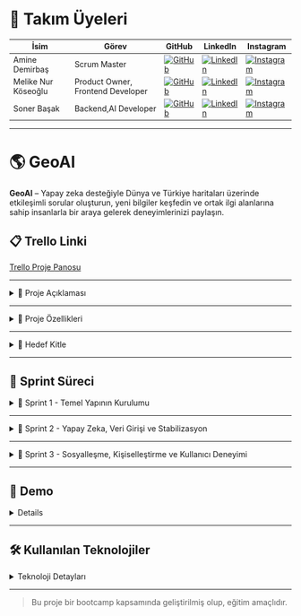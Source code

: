 # 👥 Takım Üyeleri

| İsim | Görev | GitHub | LinkedIn | Instagram |
|------|-------|--------|----------|-----------|
| Amine Demirbaş | Scrum Master | [![GitHub](https://img.shields.io/badge/GitHub-181717?style=for-the-badge&logo=github&logoColor=white)]((https://github.com/aminelisa)) | [![LinkedIn](https://img.shields.io/badge/LinkedIn-0077B5?style=for-the-badge&logo=linkedin&logoColor=white)](https://www.linkedin.com/in/aminedemirbas/) | [![Instagram](https://img.shields.io/badge/Instagram-E4405F?style=for-the-badge&logo=instagram&logoColor=white)](https://instagram.com/a_minelisa)
| Melike Nur Köseoğlu | Product Owner, Frontend Developer | [![GitHub](https://img.shields.io/badge/GitHub-181717?style=for-the-badge&logo=github&logoColor=white)](https://github.com/MelikeNurKoseoglu) | [![LinkedIn](https://img.shields.io/badge/LinkedIn-0077B5?style=for-the-badge&logo=linkedin&logoColor=white)](https://linkedin.com/in/melike-nur-köseoğlu-2aaa27209) | [![Instagram](https://img.shields.io/badge/Instagram-E4405F?style=for-the-badge&logo=instagram&logoColor=white)](https://instagram.com/melikenurkoseoglu)
| Soner Başak | Backend,AI Developer | [![GitHub](https://img.shields.io/badge/GitHub-181717?style=for-the-badge&logo=github&logoColor=white)](https://github.com/sonerbasak/) | [![LinkedIn](https://img.shields.io/badge/LinkedIn-0077B5?style=for-the-badge&logo=linkedin&logoColor=white)](https://www.linkedin.com/in/sonerbasak/) | [![Instagram](https://img.shields.io/badge/Instagram-E4405F?style=for-the-badge&logo=instagram&logoColor=white)](https://www.instagram.com/sonerbasaak/)

---

# 🌎 GeoAI

**GeoAI** – Yapay zeka desteğiyle Dünya ve Türkiye haritaları üzerinde etkileşimli sorular oluşturun, yeni bilgiler keşfedin ve ortak ilgi alanlarına sahip insanlarla bir araya gelerek deneyimlerinizi paylaşın.

## 📋 Trello Linki

[Trello Proje Panosu](https://trello.com/b/L1upbyvZ/group30-bootcamp)

---

<details>
  <summary>📄 Proje Açıklaması</summary>

GeIAI, kullanıcıların Türkiye ve dünya haritası üzerinde coğrafi alanlar seçerek yapay zeka destekli sorular oluşturup cevaplamalarını sağlayan etkileşimli bir web uygulamasıdır. Proje, harita tabanlı veri görselleştirme ve yapay zeka entegrasyonuyla bilgi keşfini kolaylaştırmayı amaçlamaktadır.

Bu platform aynı zamanda, kullanıcıların profil rozetleri kazanarak başarılarını sergileyebileceği, benzer ilgi alanlarına sahip kişilerle arkadaşlık kurabileceği ve bir araya gelerek deneyim paylaşımı yapabileceği bir sosyal ağa dönüşmektedir. Bu özellikler, öğrenmeyi sosyal ve etkileşimli bir deneyime dönüştürerek GeoAI'ı zenginleştirir.
</details>

---

<details>
  <summary>🌟 Proje Özellikleri</summary>

- Türkiye ve dünya haritasının interaktif gösterimi  
- İller, ülkeler veya bölgeler hakkında detaylı bilgi kartları  
- Yapay zeka destekli soru oluşturma ve cevaplama paneli  
- Kullanıcıların verdiği cevapların analizi
- Entegre sosyal medya altyapısı
- Başarıların sergilenebileceği rozet mantığı 
- Swiper ile zengin görsel ve metin slaytları  
- Responsive ve kullanıcı dostu arayüz tasarımı  

 

</details>

---

<details>
  <summary>🎯 Hedef Kitle</summary>

- Coğrafya, tarih ve kültür meraklıları  
- Eğitim alanındaki öğretmenler ve öğrenciler  
- Yapay zeka ve harita teknolojilerine ilgi duyan geliştiriciler  
- Genel kullanıcılar, bilgi keşfi ve öğrenmeye açık herkes  


</details>

---

<h2>🚀 Sprint Süreci</h2>

<details>
  <summary>🏃 Sprint 1 - Temel Yapının Kurulumu</summary>


  <details>
    <summary>🎯 Sprint 1 Notları</summary>
  Sprint süreci boyunca başlangıçta uyumlu bir görev dağılımı ve verimli bir iletişim hedeflenmiş olsa da, ekip içinde bazı uyumsuzluklar yaşanmıştır. Maalesef ekipten bir arkadaşımızın da geçirdiği kaza sonucu takımdan ayrılması gerekmiştir.

  Bu zorlu süreçte, Scrum Master'ımız sorumluluğunu yerine getirmemiş olup sprint 1'deki Scrum Master süreçleri ve koordinasyonu Melike Demirbaş tarafından yürütülmüştür.

Ekip, bu olumsuzluklara rağmen kalan üyelerle birlikte sürece adapte olmaya çalışmıştır. Sprint başında belirlenen hedefler ve kullanıcı hikayeleri doğrultusunda arayüz tasarımları, harita entegrasyonu ve seçilebilir şehirler için bilgi kutucuklarının oluşturulması gibi temel adımlar başarıyla tamamlanmıştır.
  </details>

  <details>
    <summary>🎯 Sprint 1 Hedefleri</summary>
    <ul>
      <li>Türkiye ve dünya haritalarının temel görselleştirmesini oluşturmak</li>
      <li>Harita üzerinde şehir/bölge tıklanabilirliğini sağlamak</li>
      <li>Belirli şehirler için bilgi veri girişlerini gerçekleştirmek</li>
      <li>Basit ve işlevsel bir kullanıcı arayüzü oluşturmak</li>
    </ul>
  </details>
  
  <details>
    <summary>🎯 Tahmin Edilen Tamamlanacak Puan</summary>
    <ul>
      <li>Sprint 1 için belirlenen hedef puan: <strong>100 puan</strong></li>
      <li>Gerçekleşen puan: <strong>90 puan</strong></li>
      <li>Tamamlanma oranı: <strong>%90</strong></li>
    </ul>
  </details>
  
  <details>
    <summary>🎯 Tahmin Mantığı</summary>
    <p>
      Proje süresince toplam 3 sprint planlanmış ve her sprint için değerlendirme <strong>100 puan üzerinden</strong> yapılacak şekilde yapılandırılmıştır.<br>
      Görevler zorluk ve tahmini eforlarına göre puanlanmış, sprint sonunda bu görevlerin tamamlanma durumu puan bazlı olarak ölçülmüştür.<br>
      Sprint 1, hedeflenen 100 puanın <strong>%90’ına</strong> ulaşılarak yüksek başarı oranıyla tamamlanmıştır.
    </p>
  </details>

  <details>
    <summary>🎯 Daily Scrum</summary>
    <p>Günlük toplantılarımızdan örnek ekran görüntüleri:</p>
    <img src="images/görsel1.jpg" alt="Daily Scrum Görseli 1" width="600" style="margin-bottom: 10px;" />
    <img src="images/görsel2.jpg" alt="Daily Scrum Görseli 2" width="600" />
  </details>

  <details>
  <summary>🎯 Sprint Board Updates</summary>
  <p>Sprint board'dan iki örnek ekran görüntüsü:</p>
  <img src="images/görsel3.jpg" alt="Sprint Board Görüntüsü 1" width="600" style="margin-bottom: 10px;" />
  <img src="images/görsel4.jpg" alt="Sprint Board Görüntüsü 2" width="600" />
</details>

  <details>
    <summary>🎯 Ekran Görüntüleri</summary>
    <p>Projeye ait 4 farklı ekran görüntüsü:</p>
    <p>
      <img src="images/ekran1.png" alt="Ekran Görüntüsü 1" width="300" style="margin-right: 10px; margin-bottom: 10px;" />
      <img src="images/ekran2.png" alt="Ekran Görüntüsü 2" width="300" style="margin-right: 10px; margin-bottom: 10px;" />
    </p>
    <p>
      <img src="images/ekran3.png" alt="Ekran Görüntüsü 3" width="300" style="margin-right: 10px;" />
      <img src="images/ekran4.png" alt="Ekran Görüntüsü 4" width="300" />
    </p>
  </details>

  <details>
  <summary>🎯 Sprint Review</summary>
  <ul>
    <li>Leaflet.js kütüphanesi ile Türkiye ve Dünya haritası entegre edildi</li>
    <li>Harita üzerinde bazı şehirler (örneğin İstanbul, Ankara, İzmir) seçilebilir hale getirildi</li>
    <li>Bu şehirler için kısa bilgi kartları (nüfus, tarih, kültür, coğrafi konum) eklendi</li>
    <li>Şehir seçimi sonrası bilgi kutucuğu popup olarak kullanıcıya gösteriliyor</li>
  </ul>

  <hr />

  <p><strong>Sprint Dönemi:</strong> 24 Haziran – 6 Temmuz 2025<br>
  <strong>Proje:</strong> GeoAI</p>

  <p>👩‍💼 <strong>Amine Demirbaş – Scrum Master</strong></p>
  <ul>
      <li>Bu sprintte görevlerini yerine getirememiştir</li>
  </ul>

  <p>👩‍💻 <strong>Melike Nur Köseoğlu – Product Owner, Frontend Developer</strong></p>
  <ul>
    <li>Leaflet.js ile harita görselleştirme</li>
    <li>Backlog yönetimi ve kullanıcı test senaryoları</li>
    <li>Tasarım yönlendirmeleri ve içerik planlama</li>
    <li>Takım içi iletişim ve görev koordinasyonu</li>
    <li>Sprint Review & Retrospective dokümantasyonu</li>
  </ul>

  <p>👨‍💻 <strong>Soner Başak – Backend, AI Developer</strong></p>
  <ul>
    <li>Şehir verileri için API ve JSON veri yapısı</li>
    <li>Backend test ortamı ve veri servisleri</li>
    <li>Gelecekteki veritabanı yapısı planlaması</li>
    <li>Şehir seçimi ve popup bilgi kutuları</li>
    <li>Responsive UI ve bilgi kartı komponentleri</li>
    <li>Trello panosu takibi ve günlük toplantı organizasyonu</li>
  </ul>
 </details>
 
  <details>
  <summary>🎯 Sprint Retrospective</summary>
  <p>
    Sprint sonunda ekip bir araya gelerek süreçte nelerin iyi gittiğini, hangi konularda zorlanıldığını ve iyileştirme alanlarını değerlendirmiştir.
  </p>
  <ul>
    <li><strong>Başarılı Yönler:</strong> Ekip içi iletişim güçlüydü, görev dağılımı sağlıklıydı, planlama başarılıydı ve hedefler neredeyse tamamen yapıldı.</li>
    <li><strong>Geliştirilmesi Gerekenler:</strong> Bazı teknik entegrasyonlarda zamanlama sorunları yaşandı,test süreçleri daha erken başlamalı, ekipte iş takibi ve sorumlululuk bilinci problemleri var.</li>
    <li><strong>İleriye Dönük Adımlar:</strong> Günlük toplantılar daha kısa ve odaklı yapılacak, dokümantasyon düzenli olarak güncellenecek.</li>
  </ul>
  <p>
    Genel olarak sprint, belirlenen hedeflere büyük oranda ulaşılarak tamamlanmıştır ve sonraki sprintlerde verimliliği artırmak için gerekli adımlar planlanmıştır.
  </p>
</details>


</details>


---

<details>
  <summary>🏃 Sprint 2 - Yapay Zeka, Veri Girişi ve Stabilizasyon</summary>

  <details>
    <summary>🎯 Sprint 2 Notları</summary>
    Sprint 2 sürecinde ekip içindeki problemler ele alındı ve yeni görevlendirmelerle süreç devam etti. Yapay zekâ modülünün projeye dahil edilmesi önemli bir kilometre taşı oldu. Ayrıca uygulamanın performansını etkileyen sistemsel sorunlar belirlenerek başarılı şekilde çözüldü. Stabilite açısından gözle görülür iyileştirmeler sağlandı.
  </details>

  <details>
    <summary>🎯 Sprint 2 Hedefleri</summary>
    <ul>
      <li>🌍 Dünya haritasının sisteme entegrasyonu</li>
      <li>💻 Arayüzde kullanıcı deneyimini artıracak görsel güncellemeler</li>
      <li>🗂️ İl bazında bilgi ve medya içeriklerinin girilmesi</li>
      <li>🌐 Ülke bazlı içeriklerin hazırlanması ve yüklenmesi</li>
      <li>🤖 Yapay zekâ modülünün entegrasyonu ve testleri</li>
      <li>🗃️ Dosya ve klasör yapısının yeniden düzenlenmesi</li>
      <li>❓ Soru üretim modülünün yapay zekâ ile oluşturulması</li>
      <li>👁️ Kullanıcıların soru-cevap etkileşimini görüntülemesi</li>
      <li>✅❌ Doğruluk hesaplama sisteminin geliştirilmesi</li>
      <li>🛠️ Gelişim aşamasında tespit edilen eksiklerin giderilmesi</li>
      <li>🚀 Yapay zekâ algoritmasının iyileştirilmesi</li>
      <li>💾 Bellek kullanımındaki sorunların çözülmesi</li>
    </ul>
  </details>

  <details>
    <summary>🎯 Tahmin Edilen Tamamlanacak Puan</summary>
    <ul>
      <li>Hedeflenen puan: <strong>100</strong></li>
      <li>Gerçekleşen puan: <strong>100</strong></li>
      <li>Tamamlanma oranı: <strong>%100</strong></li>
    </ul>
  </details>

  <details>
    <summary>🎯 Tahmin Mantığı</summary>
    <p>
      Sprint başlangıcında her görev için efor ve zorluk seviyesi dikkate alınarak puanlama yapıldı. Toplamda 100 puan üzerinden planlanan bu sprint, tüm hedeflerin başarıyla tamamlanması sayesinde %100 oranında başarıya ulaştı.
    </p>
  </details>

  <details>
    <summary>🎯 Daily Scrum</summary>
    <ul>
      <li>Daily Scrum toplantıları düzenli olarak yapılmış olsa da, bazı ekip üyelerinin ilerleme ve karşılaşılan engelleri paylaşmakta yetersiz kalması nedeniyle sürecin takibi zorlaşmıştır. Bu durum, yalnızca iki kişinin tüm görevleri paylaşmaya çalıştığı bir sürece dönüşmüştür.</li>
      <li>Bellek sorunları gibi kritik teknik problemler anında tespit edilip çözüme kavuşturuldu.</li>
      <li>Tüm görevler dinamik bir şekilde güncellenerek takvimsel uyum sağlandı.</li>
    </ul>
    <p>Scrum toplantılarından ekran görüntüleri:</p>
    <img src="images/ss8.jpg" alt="Daily Scrum Görseli 1" width="600" style="margin-bottom: 10px;" />
    <img src="images/ss10.jpg" alt="Daily Scrum Görseli 2" width="600" />
  </details>

  <details>
    <summary>🎯 Sprint Board Updates</summary>
    <p>Sprint boyunca görev yönetimi Trello üzerinden takip edildi. İşte örnek ekran görüntüleri:</p>
    <img src="images/trello01.png" alt="Sprint Board Görüntüsü 1" width="600" style="margin-bottom: 10px;" />
    <img src="images/trello02.png" alt="Sprint Board Görüntüsü 2" width="600" />
  </details>

  <details>
    <summary>🎯 Ekran Görüntüleri</summary>
    <p>Uygulamanın geliştirme sürecine ait 6 ekran görüntüsü:</p>
    <p>
      <img src="images/ss1.jpg" alt="Ekran Görüntüsü 1" width="300" style="margin-right: 10px; margin-bottom: 10px;" />
      <img src="images/ss2.jpg" alt="Ekran Görüntüsü 2" width="300" style="margin-right: 10px; margin-bottom: 10px;" />
    </p>
    <p>
      <img src="images/ss3.jpg" alt="Ekran Görüntüsü 3" width="300" style="margin-right: 10px;" />
      <img src="images/ss4.jpg" alt="Ekran Görüntüsü 4" width="300" />
    </p>
    <p>
      <img src="images/ss5.jpg" alt="Ekran Görüntüsü 5" width="300" style="margin-right: 10px;" />
      <img src="images/ss6.jpg" alt="Ekran Görüntüsü 6" width="300" />
    </p>
  </details>

  <details>
  <summary>🎯 Sprint Review</summary>
  <ul>
    <li>Yapay zekâ modülünün entegrasyonu projenin teknik kapasitesini ciddi oranda artırdı.</li>
    <li>Dünya haritası ile kullanıcı etkileşimi daha kapsamlı hale getirildi.</li>
    <li>Geri bildirimler genel olarak olumluydu; özellikle kullanıcı deneyimindeki gelişmeler dikkat çekti.</li>
    <li>Bazı şehirlerin eksik medya içerikleri Sprint 3 için hedeflendi.</li>
  </ul>
  
  <hr />

  <p><strong>Sprint Dönemi:</strong> 6 Temmuz – 20 Temmuz 2025<br>
  <strong>Proje:</strong> GeoAI</p>

  <p>👩‍💼 <strong>Amine Demirbaş – Scrum Master</strong></p>
  <ul>
      <li>Bu sprintte görevlerini yerine getirememiştir</li>
  </ul>

  <p>👩‍💻 <strong>Melike Nur Köseoğlu – Product Owner</strong></p>
  <ul>
    <li>Yapay zekâ entegrasyonu ve UI geliştirmeleri yaptı.</li>
    <li>Soru oluşturma fonksiyonlarını aktive etti.</li>
    <li>Ön yüz geliştirmeleri yapıldı</li>
    <li>İletişim ve koordinasyonu sağladı.</li>
    <li>Gelişmeleri dokümante etti.</li>
    <li>Şehir verilerini işleyen API yapısını oluşturdu.</li>
  </ul>

  <p>👨‍💻 <strong>Soner Başak – Backend & AI Developer</strong></p>
  <ul>
    <li>Dünya haritası entegrasyonu sağladı.</li>
    <li>Soru algoritmasını geliştirdi.</li>
    <li>Sistemsel hataları giderdi.</li>
    <li>Günlük toplantıları organize etti.</li>
    <li>Veritabanı entegrasyonları gerçekleştirdi.</li>
    <li>Şehir verilerini işleyen Json yapısını oluşturdu.</li>
  </ul>

</details>


  <details>
    <summary>🎯 Sprint Retrospective</summary>
    <p>Takım değerlendirme toplantısında öne çıkan konular:</p>
    <strong>🌟 İyi Gidenler</strong>
    <ul>
      <li>Yapay zekâ entegrasyonu zamanında ve sorunsuz gerçekleşti.</li>
      <li>Scrum toplantıları verimli ve çözüm odaklıydı.</li>
    </ul>
    <strong>⚠️ Geliştirilmesi Gerekenler</strong>
    <ul>
      <li>Takım içi iletişim motivasyonunda düşüklükler vardı.</li>
      <li>Versiyon kontrolü için daha etkin bir sistem gerekli.</li>
      <li>Arayüz testleri daha erken başlatılmalı.</li>
    </ul>
    <strong>🚀 Öneriler</strong>
    <ul>
      <li>Harita üzerinde filtreleme ve arama fonksiyonları eklenmeli.</li>
      <li>Yapay zekâ içeriğinin kalite kontrolü yapılmalı.</li>
      <li>Beta kullanıcı testleriyle geri bildirim alınmalı.</li>
    </ul>
  </details>

</details>



---

<details>
  <summary>🏃 Sprint 3 - Sosyalleşme, Kişiselleştirme ve Kullanıcı Deneyimi</summary>

  <details>
    <summary>🎯 Sprint 3 Notları</summary>
    Sprint 3, projenin son sprint'i olarak tamamlandı. Bu süreçte uygulamanın temel fonksiyonları sosyal bir platforma dönüştürülerek zenginleştirildi. Quiz modülü, yapay zekâ entegrasyonunda kategorik sorular oluşturulması sağlanıp daha dinamik hale getirildi. Kullanıcı deneyimini merkezine alan giriş paneli ve çoklu kullanıcı desteği eklendi. Ayrıca, kullanıcı etkileşimini artırmak için rozet ve sosyal medya sistemleri hayata geçirildi. Sprint boyunca tespit edilen ufak çaplı hatalar giderilerek projenin son hali stabil ve kullanıma hazır hale getirildi.
  </details>

  <details>
    <summary>🎯 Sprint 3 Hedefleri</summary>
    <ul>
      <li>👤 Giriş paneli ve çoklu kullanıcı desteğinin sağlanması</li>
      <li>🧩 Yapay zekâ destekli quiz oluşturma mantığının güncellenmesi</li>
      <li>🤝 Sosyal medya mantığının oluşturulması (arkadaşlık, profil)</li>
      <li>🏅 Kullanıcılar için rozet sisteminin geliştirilmesi</li>
      <li>🖼️ Kullanıcı profil sayfalarının tasarlanması ve uygulanması</li>
      <li>🐛 Tespit edilen ufak problemlerin ve hataların giderilmesi</li>
      <li>📊 Kullanıcı skorlarının ve istatistiklerinin gösterilmesi</li>
    </ul>
  </details>

  <details>
    <summary>🎯 Tahmin Edilen Tamamlanacak Puan</summary>
    <ul>
      <li>Hedeflenen puan: <strong>100</strong></li>
      <li>Gerçekleşen puan: <strong>100</strong></li>
      <li>Tamamlanma oranı: <strong>%100</strong></li>
    </ul>
  </details>

  <details>
    <summary>🎯 Tahmin Mantığı</summary>
    <p>
      Bu sprint, önceki sprintlere göre daha fazla özellik ve entegrasyon gerektirdiğinden puanlama daha yüksek tutulmuştur. Sosyal medya entegrasyonunun karmaşıklığı nedeniyle hedeflenen puana yakın bir başarı elde edilmiştir. Quiz güncellemesi, çoklu kullanıcı desteği ve rozet sistemi gibi ana hedefler başarıyla tamamlanırken, bazı ufak geliştirmeler projenin son haline dahil edilmemiştir.
    </p>
  </details>

  <details>
    <summary>🎯 Daily Scrum</summary>
    <ul>
      <li>Daily Scrum toplantıları, **Melike Nur Köseoğlu** tarafından organize edilerek sprint süreci takip edilmiştir.</li>
      <li>Ekip içindeki iletişim zayıflığı, özellikle görev takibinde bazı zorluklara neden olmuştur.</li>
      <li>DB ve Rozet mantıklarının güncellenmesi sürecinde ortaya çıkan beklenmedik teknik zorluklar, **Melike Nur Köseoğlu ve Soner Başak'ın** yoğun çabalarıyla aşılmıştır.</li>
      <li>Tüm görevler, takvime uyum sağlamak amacıyla dinamik bir şekilde yönetilmiştir.</li>
    </ul>
    <p>Scrum toplantılarından ekran görüntüleri:</p>
    <img src="images/ss11.jpg" alt="Daily Scrum Görseli 1" width="600" style="margin-bottom: 10px;" />
    <img src="images/ss12.jpg" alt="Daily Scrum Görseli 2" width="600" />
  </details>

  <details>
    <summary>🎯 Sprint Board Updates</summary>
    <p>Sprint boyunca görev yönetimi Trello üzerinden takip edildi. İşte örnek ekran görüntüleri:</p>
    <img src="images/trello03.png" alt="Sprint Board Görüntüsü 1" width="600" style="margin-bottom: 10px;" />
    <img src="images/trello04.png" alt="Sprint Board Görüntüsü 2" width="600" />
  </details>

  <details>
    <summary>🎯 Ekran Görüntüleri</summary>
    <p>Uygulamanın geliştirme sürecine ait 6 ekran görüntüsü:</p>
    <p>
      <img src="images/ss7.jpg" alt="Ekran Görüntüsü 1" width="300" style="margin-right: 10px; margin-bottom: 10px;" />
      <img src="images/ss8.jpg" alt="Ekran Görüntüsü 2" width="300" style="margin-right: 10px; margin-bottom: 10px;" />
    </p>
    <p>
      <img src="images/ss9.jpg" alt="Ekran Görüntüsü 3" width="300" style="margin-right: 10px;" />
      <img src="images/ss10.jpg" alt="Ekran Görüntüsü 4" width="300" />
    </p>
    <p>
      <img src="images/ss11.jpg" alt="Ekran Görüntüsü 5" width="300" style="margin-right: 10px;" />
      <img src="images/ss12.jpg" alt="Ekran Görüntüsü 6" width="300" />
    </p>
  </details>

  <details>
  <summary>🎯 Sprint Review</summary>
  <ul>
    <li>Yapay zekâ ile entegre edilmiş yeni quiz sistemi, kullanıcı etkileşimini önemli ölçüde artırdı.</li>
    <li>Giriş paneli ve çoklu kullanıcı desteği, platformu daha kişisel ve kullanışlı hale getirdi.</li>
    <li>Sosyal medya özellikleri, kullanıcıların platformda daha fazla zaman geçirmesini sağladı.</li>
    <li>Projenin temel hedefleri başarıyla tamamlanarak, ürün piyasaya sürülmeye hazır hale getirildi.</li>
  </ul>
  
  <hr />

  <p><strong>Sprint Dönemi:</strong> 21 Temmuz – 4 Ağustos 2025<br>
  <strong>Proje:</strong> GeoAI</p>

  <p>👩‍💼 <strong>Amine Demirbaş – Scrum Master</strong></p>
  <ul>
    <li>Bu sprintte görevlerini tam olarak yerine getirememiştir.</li>
    <li>`turkey.json` datasına veri eklemesi yapmıştır.</li>
  </ul>

  <p>👩‍💻 <strong>Melike Nur Köseoğlu – Product Owner</strong></p>
  <ul>
    <li>Sosyal medya mantığı ve profil sayfalarını tasarlayıp uygulamıştır.</li>
    <li>**Daily Scrum toplantılarını yöneterek ekip içi koordinasyonu sağlamıştır.**</li>
    <li>Arayüzdeki eksiklikleri ve problemleri gidermiştir.</li>
    <li>Küçük çaplı hataların giderilmesinde aktif rol almıştır.</li>
    <li>Projenin fonksiyonel testlerini tamamlamıştır.</li>
  </ul>

  <p>👨‍💻 <strong>Soner Başak – Backend & AI Developer</strong></p>
  <ul>
    <li>Giriş ve çoklu kullanıcı sistemini geliştirmiştir.</li>
    <li>Kullanıcı rozet sistemini oluşturmuştur.</li>
    <li>Yapay zekâ destekli quiz mantığını güncelledi ve testlerini yapmıştır.</li>
    <li>Kullanıcı skor ve istatistiklerinin gösterimi için gerekli backend altyapısını kurmuştur.</li>
    <li>Çoklu kullanıcı desteği için veritabanı entegrasyonlarını gerçekleştirmiştir.</li>
  </ul>

  </details>

  <details>
    <summary>🎯 Sprint Retrospective</summary>
    <p>Takım değerlendirme toplantısında öne çıkan konular:</p>
    <strong>🌟 İyi Gidenler</strong>
    <ul>
      <li>Quiz sisteminin güncellenmesi ve kullanıcı arayüzü geri bildirimleri çok olumluydu.</li>
      <li>Yeni eklenen sosyal özellikler platforma yeni bir dinamizm kattı.</li>
      <li>Proje hedeflerinin büyük bir kısmı başarıyla tamamlandı.</li>
    </ul>
    <strong>⚠️ Geliştirilmesi Gerekenler</strong>
    <ul>
      <li>Ekip içi iletişimin daha güçlü olması gerektiği anlaşılmıştır.</li>
      <li>Scrum Master'ın rolü ve sorumlulukları daha net bir şekilde belirlenmelidir.</li>
    </ul>
    <strong>🚀 Öneriler</strong>
    <ul>
      <li>Projenin sürdürülebilirliği için olası yeni özellikler (harita filtreleme, kullanıcı içerik teyidi) için bir yol haritası oluşturulabilir.</li>
      <li>Pazarlama ve beta test süreçleri için hazırlıklara başlanabilir.</li>
    </ul>
  </details>

</details>

---

<h2>🎥 Demo</h2>

<details>

> Demo videosu: [YouTube Linki (varsa)](https://youtube.com/...)

Ekran görüntüleri:

| Ana Sayfa | Öneriler | Dünya Haritası |
|-----------|-----------|------------|
| ![](./screens/deneme.png) | ![](./screens/deneme.png) | ![](./screens/deneme.png) |

</details>

---

<h2>🛠️ Kullanılan Teknolojiler</h2>

<details>
  <summary>Teknoloji Detayları</summary>
  <ul>
    <li><strong>Frontend:</strong> HTML, CSS, JavaScript</li>
    <li><strong>Backend:</strong> Python, FastAPI</li>
    <li><strong>Veri Tabanı:</strong> SQLite / Firebase</li>
    <li><strong>Yapay Zeka:</strong> GEMİNİ</li>
    <li><strong>Tasarım:</strong> Figma, GEMİNİ</li>
  </ul>
</details>


---

> Bu proje bir bootcamp kapsamında geliştirilmiş olup, eğitim amaçlıdır.
